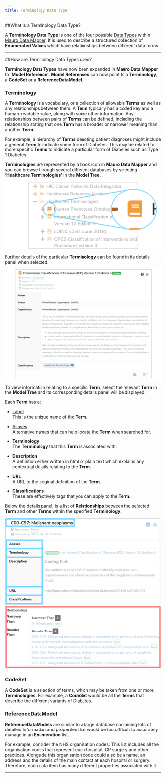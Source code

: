 ```yaml
---
title: Terminology Data Type
---
```


##What is a Terminology Data Type?

A **Terminology Data Type** is one of the four possible [Data Types](../data-type/data-type.md) within [Mauro Data Mapper](https://modelcatalogue.cs.ox.ac.uk/mdm-ui/#/home). It is used to describe a structured collection of **Enumerated Values** which have relationships between different data terms. 

---

##How are Terminology Data Types used?

**Terminology Data Types** have now been expanded in **Mauro Data Mapper** to **‘Model Reference’**. **Model References** can now point to a **Terminology**, a **CodeSet** or a **ReferenceDataModel**.

### Terminology

A **Terminology** is a vocabulary, or a collection of allowable **Terms** as well as any relationships between them. A **Term** typically has a coded key and a human-readable value, along with some other information. Any relationships between pairs of **Terms** can be defined, including the relationship stating that one **Term** has a broader or narrower meaning than another **Term**.  

For example, a hierarchy of **Terms** denoting patient diagnoses might include a general **Term** to indicate some form of Diabetes. This may be related to more specific **Terms** to indicate a particular form of Diabetes such as Type 1 Diabetes.

**Terminologies** are represented by a book icon in **Mauro Data Mapper** and you can browse through several different databases by selecting **‘Healthcare Terminologies’** in the **Model Tree**. 

![Terminology icon](terminology-icon.png) 

Further details of the particular **Terminology** can be found in its details panel when selected.

![Terminology details panel](terminology-data-type-details-panel.png) 

To view information relating to a specific **Term**, select the relevant **Term** in the **Model Tree** and its corresponding details panel will be displayed. 

Each **Term** has a:

* [Label](../label/label.md)  
	This is the unique name of the **Term**.

* [Aliases](../aliases/aliases.md)  
	Alternative names that can help locate the **Term** when searched for.

* **Terminology**  
	The **Terminology** that this **Term** is associated with.

* **Description**  
	A definition either written in html or plain text which explains any contextual details relating to the **Term**.

* **URL**  
	A URL to the original definition of the **Term**.

* **Classifications**  
	These are effectively tags that you can apply to the **Term**.

Below the details panel, is a list of **Relationships** between the selected **Term** and other **Terms** within the specified **Terminology**. 

![Term details panel](term-details-panel.png) 

### CodeSet

A **CodeSet** is a selection of terms, which may be taken from one or more **Terminologies**. For example, a **CodeSet** would be all the **Terms** that describe the different variants of Diabetes. 

### ReferenceDataModel

**ReferenceDataModels** are similar to a large database containing lots of detailed information and properties that would be too difficult to accurately manage in an **Enumeration** list. 

For example, consider the NHS organisation codes. This list includes all the organisation codes that represent each hospital, GP surgery and other practices. Alongside this organisation code could also be a name, an address and the details of the main contact at each hospital or surgery. Therefore, each data item has many different properties associated with it.   

---